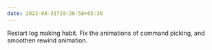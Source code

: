 ```yaml
---
date: 2022-08-31T19:26:58+05:30
---
```


Restart log making habit. Fix the animations of command picking, and smoothen rewind animation.

